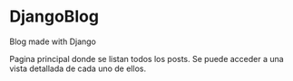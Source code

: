 # DjangoBlog
Blog made with Django

Pagina principal donde se listan todos los posts.
Se puede acceder a una vista detallada de cada uno de ellos.